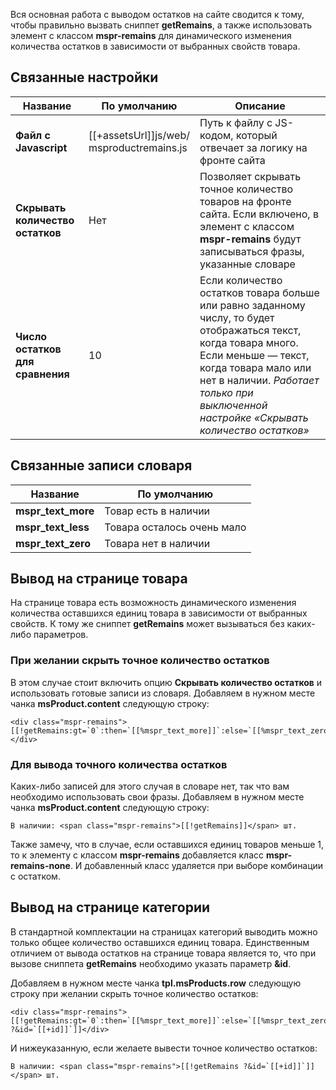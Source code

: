 Вся основная работа с выводом остатков на сайте сводится к тому, чтобы правильно вызвать сниппет **getRemains**, а также использовать элемент с классом **mspr-remains** для динамического изменения количества остатков в зависимости от выбранных свойств товара.

## Связанные настройки
Название					| По умолчанию						| Описание
----------------------------|-----------------------------------|-------------------------
**Файл с Javascript**		| [[+assetsUrl]]js/web/<br />msproductremains.js | Путь к файлу с JS-кодом, который отвечает за логику на фронте сайта
**Скрывать количество остатков** | Нет							| Позволяет скрывать точное количество товаров на фронте сайта. Если включено, в элемент с классом **mspr-remains** будут записываться фразы, указанные словаре
**Число остатков для сравнения** | 10								| Если количество остатков товара больше или равно заданному числу, то будет отображаться текст, когда товара много. Если меньше — текст, когда товара мало или нет в наличии. *Работает только при выключенной настройке «Скрывать количество остатков»*

## Связанные записи словаря
Название					| По умолчанию
----------------------------|----------------------------
**mspr_text_more**			| Товар есть в наличии
**mspr_text_less**			| Товара осталось очень мало
**mspr_text_zero**			| Товара нет в наличии

## Вывод на странице товара
На странице товара есть возможность динамического изменения количества оставшихся единиц товара в зависимости от выбранных свойств. К тому же сниппет **getRemains** может вызываться без каких-либо параметров.

### При желании скрыть точное количество остатков
В этом случае стоит включить опцию **Скрывать количество остатков** и использовать готовые записи из словаря. Добавляем в нужном месте чанка **msProduct.content** следующую строку:
```
<div class="mspr-remains">[[!getRemains:gt=`0`:then=`[[%mspr_text_more]]`:else=`[[%mspr_text_zero]]`]]</div>
```

### Для вывода точного количества остатков
Каких-либо записей для этого случая в словаре нет, так что вам необходимо использовать свои фразы. Добавляем в нужном месте чанка **msProduct.content** следующую строку:
```
В наличии: <span class="mspr-remains">[[!getRemains]]</span> шт.
```

Также замечу, что в случае, если оставшихся единиц товаров меньше 1, то к элементу с классом **mspr-remains** добавляется класс **mspr-remains-none**. И добавленный класс удаляется при выборе комбинации с остатком.

## Вывод на странице категории
В стандартной комплектации на страницах категорий выводить можно только общее количество оставшихся единиц товара. Единственным отличием от вывода остатков на странице товара является то, что при вызове сниппета **getRemains** необходимо указать параметр **&id**.

Добавляем в нужном месте чанка **tpl.msProducts.row** следующую строку при желании скрыть точное количество остатков:
```
<div class="mspr-remains">[[!getRemains:gt=`0`:then=`[[%mspr_text_more]]`:else=`[[%mspr_text_zero]]` ?&id=`[[+id]]`]]</div>
```
И нижеуказанную, если желаете вывести точное количество остатков:
```
В наличии: <span class="mspr-remains">[[!getRemains ?&id=`[[+id]]`]]</span> шт.
```
